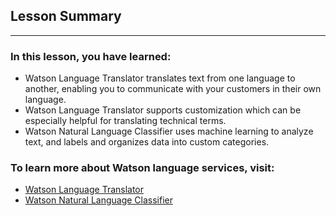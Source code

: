 ## Lesson Summary

*****

### In this lesson, you have learned:

* Watson Language Translator translates text from one language to another,
enabling you to communicate with your customers in their own language.  
* Watson Language Translator supports customization which can be especially
helpful for translating technical terms.
* Watson Natural Language Classifier uses machine learning to analyze text, and
labels and organizes data into custom categories.



### To learn more about Watson language services, visit:

* [Watson Language
Translator](https://www.ibm.com/watson/services/language-translator/)
* [Watson Natural Language
Classifier](https://www.ibm.com/watson/services/natural-language-classifier/)




